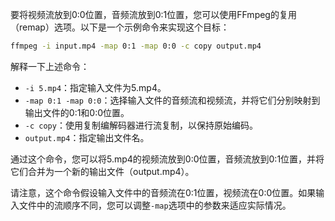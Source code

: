 要将视频流放到0:0位置，音频流放到0:1位置，您可以使用FFmpeg的复用（remap）选项。以下是一个示例命令来实现这个目标：
```bash
ffmpeg -i input.mp4 -map 0:1 -map 0:0 -c copy output.mp4
```
解释一下上述命令：

-   `-i 5.mp4`：指定输入文件为5.mp4。
-   `-map 0:1 -map 0:0`：选择输入文件的音频流和视频流，并将它们分别映射到输出文件的0:1和0:0位置。
-   `-c copy`：使用复制编解码器进行流复制，以保持原始编码。
-   `output.mp4`：指定输出文件名。

通过这个命令，您可以将5.mp4的视频流放到0:0位置，音频流放到0:1位置，并将它们合并为一个新的输出文件（output.mp4）。

请注意，这个命令假设输入文件中的音频流在0:1位置，视频流在0:0位置。如果输入文件中的流顺序不同，您可以调整`-map`选项中的参数来适应实际情况。
